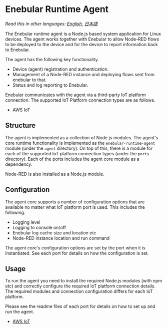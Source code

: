 
# Enebular Runtime Agent

*Read this in other languages: [English](README.md), [日本語](README.ja.md)*

The Enebular runtime agent is a Node.js based system application for Linux devices. The agent works together with Enebular to allow Node-RED flows to be deployed to the device and for the device to report information back to Enebular.

The agent has the following key functionality.

- Device (agent) registration and authentication.
- Management of a Node-RED instance and deploying flows sent from enebular to that.
- Status and log reporting to Enebular.

Enebular communicates with the agent via a third-party IoT platform connection. The supported IoT Platform connection types are as follows.

 - AWS IoT

## Structure

The agent is implemented as a collection of Node.js modules. The agent's core runtime functionality is implemented as the `enebular-runtime-agent` module (under the `agent` directory). On top of this, there is a module for each of the supported IoT platform connection types (under the `ports` directory). Each of the ports includes the agent core module as a dependency.

Node-RED is also installed as a Node.js module.

## Configuration

The agent core supports a number of configuration options that are available no matter what IoT platform port is used. This includes the following.

- Logging level
- Logging to console on/off
- Enebular log cache size and location etc
- Node-RED instance location and run command

The agent core's configuration options are set by the port when it is instantiated. See each port for details on how the configuration is set.

## Usage

To run the agent you need to install the required Node.js modules (with npm etc) and correctly configure the required IoT platform connection details. The required modules and connection configuration differs for each IoT platform.

Please see the readme files of each port for details on how to set up and run the agent.

- [AWS IoT](ports/awsiot/README.md)
